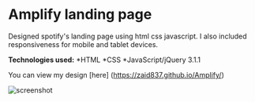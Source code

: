 # **Amplify landing page**

Designed spotify's landing page using html css javascript. I also included responsiveness for mobile and tablet devices.

**Technologies used:**
*HTML
*CSS
*JavaScript/jQuery 3.1.1

You can view my design [here] (https://zaid837.github.io/Amplify/)

![screenshot]()